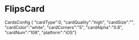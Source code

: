 # FlipsCard
CardsConfig { "cardType":0, 
"cardQuality":"high",
"cardSize":"",
"cardColor":"white",
"cardCorners":"5",
"cardAlpha":"0.8",
"cardNum":"108",
"platform":"iOS"}
